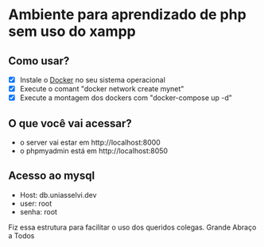 # Ambiente para aprendizado de php sem uso do xampp
## Como usar?
- [x] Instale o [Docker](https://desktop.docker.com/win/main/amd64/Docker%20Desktop%20Installer.exe?utm_source=docker&utm_medium=webreferral&utm_campaign=dd-smartbutton&utm_location=module) no seu sistema operacional
- [x] Execute o comant "docker network create mynet"
- [X] Execute a montagem dos dockers com "docker-compose up -d"
## O que você vai acessar?
- o server vai estar em http://localhost:8000
- o phpmyadmin está em http://localhost:8050
## Acesso ao mysql
- Host: db.uniasselvi.dev
- user: root
- senha: root

Fiz essa estrutura para facilitar o uso dos queridos colegas. Grande Abraço a Todos
